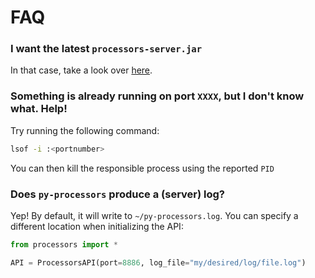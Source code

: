 # FAQ

### I want the latest `processors-server.jar`
In that case, take a look over [here](https:github.com/myedibleenso/processors-server).

### Something is already running on port `XXXX`, but I don't know what.  Help!

Try running the following command:

```bash
lsof -i :<portnumber>
```
You can then kill the responsible process using the reported `PID`

### Does `py-processors` produce a (server) log?

Yep!  By default, it will write to `~/py-processors.log`.  You can specify a different location when initializing the API:

```python
from processors import *

API = ProcessorsAPI(port=8886, log_file="my/desired/log/file.log")
```
